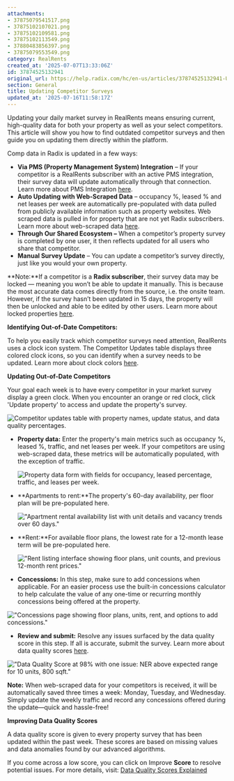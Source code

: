 ```yaml
---
attachments:
- 37875079541517.png
- 37875102107021.png
- 37875102109581.png
- 37875102113549.png
- 37880483856397.png
- 37875079553549.png
category: RealRents
created_at: '2025-07-07T13:33:06Z'
id: 37874525132941
original_url: https://help.radix.com/hc/en-us/articles/37874525132941-Updating-Competitor-Surveys
section: General
title: Updating Competitor Surveys
updated_at: '2025-07-16T11:58:17Z'
---
```


Updating your daily market survey in RealRents means ensuring current, high-quality data for both your property as well as your select competitors. This article will show you how to find outdated competitor surveys and then guide you on updating them directly within the platform.

Comp data in Radix is updated in a few ways:

* **Via PMS (Property Management System) Integration** – If your competitor is a RealRents subscriber with an active PMS integration, their survey data will update automatically through that connection. Learn more about PMS Integration [here](https://help.radix.com/hc/en-us/articles/7654585462285).
* **Auto Updating with Web-Scraped Data** – occupancy %, leased % and net leases per week are automatically pre-populated with data pulled from publicly available information such as property websites. Web scraped data is pulled in for property that are not yet Radix subscribers. Learn more about web-scraped data [here](https://help.radix.com/hc/en-us/articles/37606736624141).
* **Through Our Shared Ecosystem –** When a competitor’s property survey is completed by one user, it then reflects updated for all users who share that competitor.
* **Manual Survey Update** – You can update a competitor’s survey directly, just like you would your own property.

**Note:**If a competitor is a **Radix subscriber**, their survey data may be locked — meaning you won’t be able to update it manually. This is because the most accurate data comes directly from the source, i.e. the onsite team. However, if the survey hasn’t been updated in 15 days, the property will then be unlocked and able to be edited by other users. Learn more about locked properties [here](https://help.radix.com/hc/en-us/articles/20242439129997).

**Identifying Out-of-Date Competitors:**

To help you easily track which competitor surveys need attention, RealRents uses a clock icon system. The Competitor Updates table displays three colored clock icons, so you can identify when a survey needs to be updated. Learn more about clock colors [here](https://help.radix.com/hc/en-us/articles/37551597222029).

**Updating Out-of-Date Competitors**

Your goal each week is to have every competitor in your market survey display a green clock. When you encounter an orange or red clock, click 'Update property' to access and update the property's survey.

![Competitor updates table with property names, update status, and data quality percentages.](attachments/37875079541517.png)

* **Property data:** Enter the property's main metrics such as occupancy %, leased %, traffic, and net leases per week. If your competitors are using web-scraped data, these metrics will be automatically populated, with the exception of traffic.

  ![Property data form with fields for occupancy, leased percentage, traffic, and leases per week.](attachments/37875102107021.png)
* **Apartments to rent:**The property's 60-day availability, per floor plan will be pre-populated here.

  !["Apartment rental availability list with unit details and vacancy trends over 60 days."](attachments/37875102109581.png)
* **Rent:**For available floor plans, the lowest rate for a 12-month lease term will be pre-populated here.

  !["Rent listing interface showing floor plans, unit counts, and previous 12-month rent prices."](attachments/37875102113549.png)
* **Concessions:** In this step, make sure to add concessions when applicable. For an easier process use the built-in concessions calculator to help calculate the value of any one-time or recurring monthly concessions being offered at the property.

!["Concessions page showing floor plans, units, rent, and options to add concessions."](attachments/37880483856397.png)

* **Review and submit:** Resolve any issues surfaced by the data quality score in this step. If all is accurate, submit the survey. Learn more about data quality scores [here](https://help.radix.com/hc/en-us/articles/28429466699533).

!["Data Quality Score at 98% with one issue: NER above expected range for 10 units, 800 sqft."](attachments/37875079553549.png)

**Note:** When web-scraped data for your competitors is received, it will be automatically saved three times a week: Monday, Tuesday, and Wednesday. Simply update the weekly traffic and record any concessions offered during the update—quick and hassle-free!

**Improving Data Quality Scores**

A data quality score is given to every property survey that has been updated within the past week. These scores are based on missing values and data anomalies found by our advanced algorithms.

If you come across a low score, you can click on Improve **Score** to resolve potential issues. For more details, visit: [Data Quality Scores Explained](https://help.radix.com/hc/en-us/articles/28429466699533)